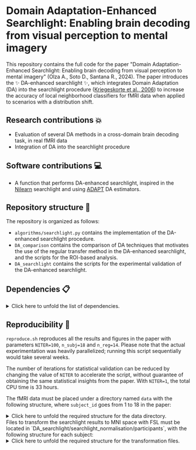 # Domain Adaptation-Enhanced Searchlight: Enabling brain decoding from visual perception to mental imagery

This repository contains the full code for the paper "Domain Adaptation-Enhanced Searchlight: Enabling brain decoding from visual perception to mental imagery" (Olza A., Soto D., Santana R., 2024).
The paper introduces the :sparkles: DA-enhanced searchlight :sparkles:, which integrates Domain Adaptation (DA) into the searchlight procedure ([Kriegeskorte et al., 2006](https://www.pnas.org/doi/10.1073/pnas.0600244103)) to increase the accuracy of
local neighborhood classifiers for fMRI data when applied to scenarios with a distribution shift.

## Research contributions :boom:

- Evaluation of several DA methods in a cross-domain brain decoding task, in real fMRI data
- Integration of DA into the searchlight procedure

## Software contributions :computer:

- A function that performs DA-enhanced searchlight, inspired in the [Nilearn](https://nilearn.github.io/stable/index.html) searchlight and using [ADAPT](https://github.com/adapt-python/adapt) DA estimators.

## Repository structure :seedling:

The repository is organized as follows: 

- `algorithms/searchlight.py` contains the implementation of the DA-enhanced searchlight procedure.
- `DA_comparison` contains the comparison of DA techniques that motivates the use of the regular transfer method in the DA-enhanced searchlight, and the scripts for the ROI-based analysis.
- `DA_searchlight` contains the scripts for the experimental validation of the DA-enhanced searchlight.

## Dependencies :clipboard:
<details>

<summary>Click here to unfold the list of dependencies.</summary>

```bash
adapt
nilearn
matplotlib
seaborn
tqdm
pandas
pathlib
R: r-dplyr r-devtools r-tidyr
FSL
```
</details>

## Reproducibility :crystal_ball:
`reproduce.sh` reproduces all the results and figures in the paper with parameters `NITER=100`, `n_subj=18` and `n_reg=14`. 
Please note that the actual experimentation was heavily parallelized; running this script sequentially would take several weeks. 

The number of iterations for statistical validation can be reduced by changing the value of `NITER` to accelerate the script, without guarantee of obtaining the same statistical insights from the paper. 
With `NITER=1`, the total CPU time is 33 hours.

The fMRI data must be placed under a directory named `data` with the following structure, where `subject_id` goes from 1 to 18 in the paper:

<details>

<summary>Click here to unfold the required structure for the data directory.</summary>

```bash
data
├── imagery
│   ├── subject_id
│   │   ├── events.csv
│   │   ├── FFG.npy
│   │   ├── FP.npy
│   │   ├── IFGoperc.npy
│   │   ├── IFGorbital.npy
│   │   ├── IFGtriang.npy
│   │   ├── IPL.npy
│   │   ├── ITG.npy
│   │   ├── LOG.npy
│   │   ├── MOG.npy
│   │   ├── MTG.npy
│   │   ├── PCG.npy
│   │   ├── PCUN.npy
│   │   ├── SFG.npy
│   │   └── TP.npy
├── perception
│   ├── subject_id
│   │   ├── events.csv
│   │   ├── FFG.npy
│   │   ├── FP.npy
│   │   ├── IFGoperc.npy
│   │   ├── IFGorbital.npy
│   │   ├── IFGtriang.npy
│   │   ├── IPL.npy
│   │   ├── ITG.npy
│   │   ├── LOG.npy
│   │   ├── MOG.npy
│   │   ├── MTG.npy
│   │   ├── PCG.npy
│   │   ├── PCUN.npy
│   │   ├── SFG.npy
│   │   └── TP.npy
└── whole_brain
    ├── imagery
    │   ├── subject_id
    │   │   └── imagery_detrended_zscored_stacked_vols_of_interest_searchlight.nii.gz
    └── perception
        ├── subject_id
        │   ├── example_func_deoblique_brainmask.nii
        │   └── perception_detrended_zscored_stacked_vols_of_interest_searchlight.nii.gz
```
</details>
Files to transform the searchlight results to MNI space with FSL must be located in `DA_searchlight/searchlight_normalisation/participants`, with the following structure for each subject:

<details>

<summary>Click here to unfold the required structure for the transformation files.</summary>

```bash
participants
├── subject_id
│   └── perception
│       ├── preprocessed
│       │   └── mni
│       │       └── example_func
│       │           └── examplefunc2struct.mat
│       └── raw
│           └── anat
│               └── nonlinear_trans.nii.gz
```
</details>

